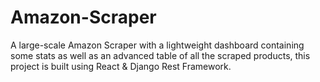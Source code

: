 # Amazon-Scraper
A large-scale Amazon Scraper with a lightweight dashboard containing some stats as well as an advanced table of all the scraped products, this project is built using React & Django Rest Framework. 
